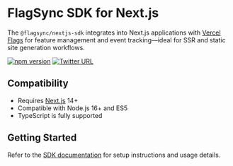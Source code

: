 # FlagSync SDK for Next.js

The `@flagsync/nextjs-sdk` integrates into Next.js applications with [Vercel Flags](https://flags-sdk.dev/) for feature management and event tracking—ideal for SSR and static site generation workflows.

[![npm version](https://badge.fury.io/js/%40flagsync%2Fvercel-flags-sdk.svg)](https://badge.fury.io/js/%40flagsync%2Fvercel-flags-sdk)
[![Twitter URL](https://img.shields.io/twitter/url/https/twitter.com/flagsync.svg?style=social&label=Follow%20%40flagsync)](https://twitter.com/flagsync)

## Compatibility
- Requires [Next.js](https://nextjs.org/) 14+
- Compatible with Node.js 16+ and ES5
- TypeScript is fully supported

## Getting Started
Refer to the [SDK documentation](https://docs.flagsync.com/sdks-server-side/nextjs) for setup instructions and usage details.
